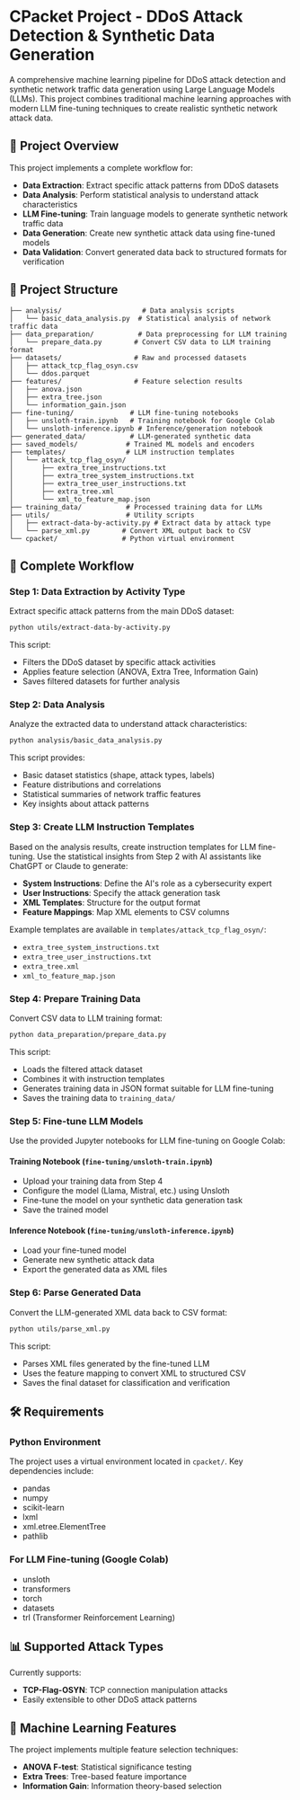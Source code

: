 # CPacket Project - DDoS Attack Detection & Synthetic Data Generation

A comprehensive machine learning pipeline for DDoS attack detection and synthetic network traffic data generation using Large Language Models (LLMs). This project combines traditional machine learning approaches with modern LLM fine-tuning techniques to create realistic synthetic network attack data.

## 🔗 Project Overview

This project implements a complete workflow for:

- **Data Extraction**: Extract specific attack patterns from DDoS datasets
- **Data Analysis**: Perform statistical analysis to understand attack characteristics
- **LLM Fine-tuning**: Train language models to generate synthetic network traffic data
- **Data Generation**: Create new synthetic attack data using fine-tuned models
- **Data Validation**: Convert generated data back to structured formats for verification

## 📁 Project Structure

```
├── analysis/                    # Data analysis scripts
│   └── basic_data_analysis.py  # Statistical analysis of network traffic data
├── data_preparation/           # Data preprocessing for LLM training
│   └── prepare_data.py        # Convert CSV data to LLM training format
├── datasets/                  # Raw and processed datasets
│   ├── attack_tcp_flag_osyn.csv
│   └── ddos.parquet
├── features/                  # Feature selection results
│   ├── anova.json
│   ├── extra_tree.json
│   └── information_gain.json
├── fine-tuning/              # LLM fine-tuning notebooks
│   ├── unsloth-train.ipynb   # Training notebook for Google Colab
│   └── unsloth-inference.ipynb # Inference/generation notebook
├── generated_data/           # LLM-generated synthetic data
├── saved_models/            # Trained ML models and encoders
├── templates/               # LLM instruction templates
│   └── attack_tcp_flag_osyn/
│       ├── extra_tree_instructions.txt
│       ├── extra_tree_system_instructions.txt
│       ├── extra_tree_user_instructions.txt
│       ├── extra_tree.xml
│       └── xml_to_feature_map.json
├── training_data/           # Processed training data for LLMs
├── utils/                   # Utility scripts
│   ├── extract-data-by-activity.py # Extract data by attack type
│   └── parse_xml.py        # Convert XML output back to CSV
└── cpacket/                # Python virtual environment
```

## 🚀 Complete Workflow

### Step 1: Data Extraction by Activity Type

Extract specific attack patterns from the main DDoS dataset:

```bash
python utils/extract-data-by-activity.py
```

This script:

- Filters the DDoS dataset by specific attack activities
- Applies feature selection (ANOVA, Extra Tree, Information Gain)
- Saves filtered datasets for further analysis

### Step 2: Data Analysis

Analyze the extracted data to understand attack characteristics:

```bash
python analysis/basic_data_analysis.py
```

This script provides:

- Basic dataset statistics (shape, attack types, labels)
- Feature distributions and correlations
- Statistical summaries of network traffic features
- Key insights about attack patterns

### Step 3: Create LLM Instruction Templates

Based on the analysis results, create instruction templates for LLM fine-tuning. Use the statistical insights from Step 2 with AI assistants like ChatGPT or Claude to generate:

- **System Instructions**: Define the AI's role as a cybersecurity expert
- **User Instructions**: Specify the attack generation task
- **XML Templates**: Structure for the output format
- **Feature Mappings**: Map XML elements to CSV columns

Example templates are available in `templates/attack_tcp_flag_osyn/`:

- `extra_tree_system_instructions.txt`
- `extra_tree_user_instructions.txt`
- `extra_tree.xml`
- `xml_to_feature_map.json`

### Step 4: Prepare Training Data

Convert CSV data to LLM training format:

```bash
python data_preparation/prepare_data.py
```

This script:

- Loads the filtered attack dataset
- Combines it with instruction templates
- Generates training data in JSON format suitable for LLM fine-tuning
- Saves the training data to `training_data/`

### Step 5: Fine-tune LLM Models

Use the provided Jupyter notebooks for LLM fine-tuning on Google Colab:

#### Training Notebook (`fine-tuning/unsloth-train.ipynb`)

- Upload your training data from Step 4
- Configure the model (Llama, Mistral, etc.) using Unsloth
- Fine-tune the model on your synthetic data generation task
- Save the trained model

#### Inference Notebook (`fine-tuning/unsloth-inference.ipynb`)

- Load your fine-tuned model
- Generate new synthetic attack data
- Export the generated data as XML files

### Step 6: Parse Generated Data

Convert the LLM-generated XML data back to CSV format:

```bash
python utils/parse_xml.py
```

This script:

- Parses XML files generated by the fine-tuned LLM
- Uses the feature mapping to convert XML to structured CSV
- Saves the final dataset for classification and verification

## 🛠️ Requirements

### Python Environment

The project uses a virtual environment located in `cpacket/`. Key dependencies include:

- pandas
- numpy
- scikit-learn
- lxml
- xml.etree.ElementTree
- pathlib

### For LLM Fine-tuning (Google Colab)

- unsloth
- transformers
- torch
- datasets
- trl (Transformer Reinforcement Learning)

## 📊 Supported Attack Types

Currently supports:

- **TCP-Flag-OSYN**: TCP connection manipulation attacks
- Easily extensible to other DDoS attack patterns

## 🔬 Machine Learning Features

The project implements multiple feature selection techniques:

- **ANOVA F-test**: Statistical significance testing
- **Extra Trees**: Tree-based feature importance
- **Information Gain**: Information theory-based selection
